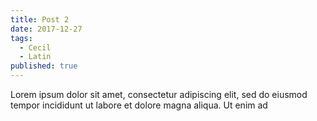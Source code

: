 ```yaml
---
title: Post 2
date: 2017-12-27
tags:
  - Cecil
  - Latin
published: true
---
```


Lorem ipsum dolor sit amet, consectetur adipiscing elit, sed do eiusmod tempor incididunt ut labore et dolore magna aliqua. Ut enim ad

